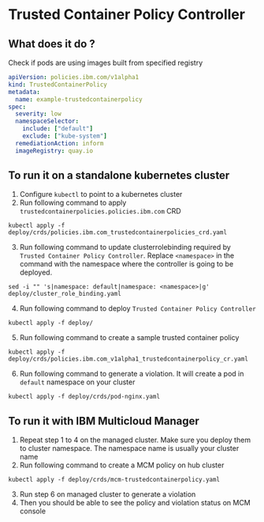 # Trusted Container Policy Controller

## What does it do ?

Check if pods are using images built from specified registry

```yaml
apiVersion: policies.ibm.com/v1alpha1
kind: TrustedContainerPolicy
metadata:
  name: example-trustedcontainerpolicy
spec:
  severity: low
  namespaceSelector:
    include: ["default"]
    exclude: ["kube-system"]
  remediationAction: inform
  imageRegistry: quay.io
```

## To run it on a standalone kubernetes cluster
1. Configure `kubectl` to point to a kubernetes cluster
2. Run following command to apply `trustedcontainerpolicies.policies.ibm.com` CRD
```
kubectl apply -f deploy/crds/policies.ibm.com_trustedcontainerpolicies_crd.yaml
```
3. Run following command to update clusterrolebinding required by `Trusted Container Policy Controller`. Replace `<namespace>` in the command with the namespace where the controller is going to be deployed.
```
sed -i "" 's|namespace: default|namespace: <namespace>|g' deploy/cluster_role_binding.yaml
```
4. Run following command to deploy `Trusted Container Policy Controller`
```
kubectl apply -f deploy/
```
5. Run following command to create a sample trusted container policy
```
kubectl apply -f deploy/crds/policies.ibm.com_v1alpha1_trustedcontainerpolicy_cr.yaml
```
6. Run following command to generate a violation. It will create a pod in `default` namespace on your cluster
```
kubectl apply -f deploy/crds/pod-nginx.yaml
```

## To run it with IBM Multicloud Manager
1. Repeat step 1 to 4 on the managed cluster. Make sure you deploy them to cluster namespace. The namespace name is usually your cluster name
2. Run following command to create a MCM policy on hub cluster
```
kubectl apply -f deploy/crds/mcm-trustedcontainerpolicy.yaml
```
3. Run step 6 on managed cluster to generate a violation
4. Then you should be able to see the policy and violation status on MCM console